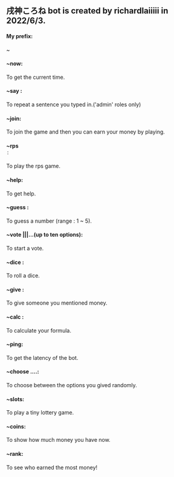 ## 戌神ころね bot is created by richardlaiiiii in 2022/6/3.
#### My prefix: 
~
#### ~now: 
To get the current time.
#### ~say <sentence>:
To repeat a sentence you typed in.('admin' roles only)
#### ~join: 
To join the game and then you can earn your money by playing.
#### ~rps <option> <money>: 
To play the rps game.
#### ~help: 
To get help.
#### ~guess <number>: 
To guess a number (range : 1 ~ 5).
#### ~vote <question>|<option1>|<option2>|...(up to ten options): 
To start a vote.
#### ~dice <money>: 
To roll a dice.
#### ~give <user> <counts>: 
To give someone you mentioned money.
#### ~calc <formula>: 
To calculate your formula.
#### ~ping: 
To get the latency of the bot.
#### ~choose <option1> <option2> <option3>....: 
To choose between the options you gived randomly.
#### ~slots: 
To play a tiny lottery game.
#### ~coins: 
To show how much money you have now.
#### ~rank: 
To see who earned the most money!
